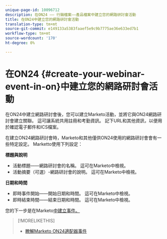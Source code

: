 ```yaml
---
unique-page-id: 10096712
description: 在ON24 —— 行銷檔案——產品檔案中建立您的網路研討會活動
title: 在ON24中建立您的網路研討會活動
translation-type: tm+mt
source-git-commit: e149133a5383faaef5e9c9b7775ae36e633ed7b1
workflow-type: tm+mt
source-wordcount: '170'
ht-degree: 0%

---
```



# 在ON24 {#create-your-webinar-event-in-on}中建立您的網路研討會活動

在ON24中建立網路研討會後，您可以建立Marketo活動，並將它與ON24網路研討會建立關聯。 這可讓系統共用註冊和考勤資訊。 記下URL和其他資訊，以便用於確認電子郵件和ICS檔案。

在建立ON24網路研討會時，Marketo和其他僅供ON24使用的網路研討會會有一些特定設定。 Marketto使用下列設定：

**標題與說明**

* 活動標題——網路研討會的名稱。 這可在Marketo中檢視。
* 活動摘要（可選）-網路研討會的說明。 這可在Marketo中檢視。

**日期和時間**

* 即時事件開始——開始日期和時間。 這可在Marketo中檢視。
* 即時結束時間——結束日期和時間。 這可在Marketo中檢視。

您的下一步是在Marketo[中建立事件。](create-an-event-in-marketo.md)

>[!MORELIKETHIS]
>
>* [瞭解Marketo ON24適配器事件](understanding-marketo-on24-adapter-events.md)

>



